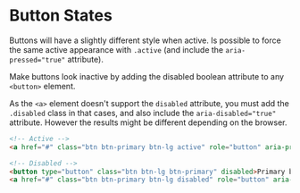 # Button States

Buttons will have a slightly different style when active. Is possible to force the same active appearance with `.active` (and include the `aria-pressed="true"` attribute).

Make buttons look inactive by adding the disabled boolean attribute to any `<button>` element.

As the `<a>` element doesn't support the `disabled` attribute, you must add the `.disabled` class in that cases, and also include the `aria-disabled="true"` attribute. However the results might be different depending on the browser.

<!-- STORY -->

```html
<!-- Active -->
<a href="#" class="btn btn-primary btn-lg active" role="button" aria-pressed="true">Primary link</a>

<!-- Disabled -->
<button type="button" class="btn btn-lg btn-primary" disabled>Primary button</button>
<a href="#" class="btn btn-primary btn-lg disabled" role="button" aria-disabled="true">Primary link</a>
```